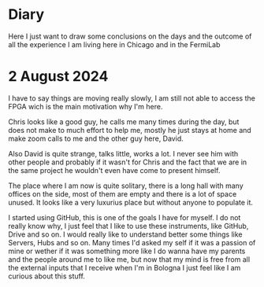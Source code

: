 # Diary

Here I just want to draw some conclusions on the days and the outcome of all the experience I am living here in Chicago and in the FermiLab 

# 2 August 2024

I have to say things are moving really slowly, I am still not able to access the FPGA wich is the main motivation why I'm here.

Chris looks like a good guy, he calls me many times during the day, but does not make to much effort to help me, mostly he just stays at home and make zoom calls to me and the other guy here, David. 

Also David is quite strange, talks little, works a lot. I never see him with other people and probably if it wasn't for Chris and the fact that we are in the same project he wouldn't even have come to present himself. 

The place where I am now is quite solitary, there is a long hall with many offices on the side, most of them are empty and there is a lot of space unused. It looks like a very luxurius place but without anyone to populate it. 

I started using GitHub, this is one of the goals I have for myself. I do not really know why, I just feel that I like to use these instruments, like GitHub, Drive and so on. I would really like to understand better some things like Servers, Hubs and so on. 
Many times I'd asked my self if it was a passion of mine or wether if it was something more like I do wanna have my parents and the people around me to like me, but now that my mind is free from all the external inputs that I receive when I'm in Bologna I just feel like I am curious about this stuff. 